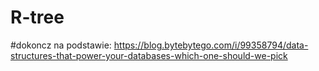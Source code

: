 # R-tree

#dokoncz na podstawie:
https://blog.bytebytego.com/i/99358794/data-structures-that-power-your-databases-which-one-should-we-pick